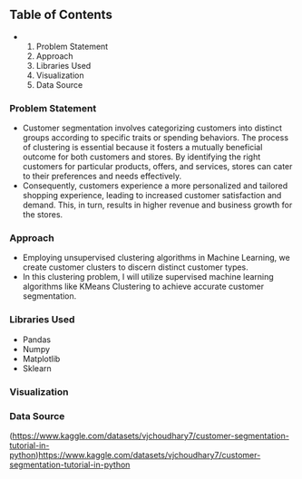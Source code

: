 ## Table of Contents
- 1. Problem Statement
  2. Approach
  3. Libraries Used
  4. Visualization
  5. Data Source
 
### Problem Statement 
- Customer segmentation involves categorizing customers into distinct groups according to specific traits or spending behaviors. The process of clustering is essential because it fosters a mutually beneficial outcome for both customers and stores. By identifying the right customers for particular products, offers, and services, stores can cater to their preferences and needs effectively.
- Consequently, customers experience a more personalized and tailored shopping experience, leading to increased customer satisfaction and demand. This, in turn, results in higher revenue and business growth for the stores.

### Approach 
- Employing unsupervised clustering algorithms in Machine Learning, we create customer clusters to discern distinct customer types.
- In this clustering problem, I will utilize supervised machine learning algorithms like KMeans Clustering to achieve accurate customer segmentation.

### Libraries Used 
- Pandas
- Numpy
- Matplotlib
- Sklearn

### Visualization



### Data Source 
(https://www.kaggle.com/datasets/vjchoudhary7/customer-segmentation-tutorial-in-python)https://www.kaggle.com/datasets/vjchoudhary7/customer-segmentation-tutorial-in-python



